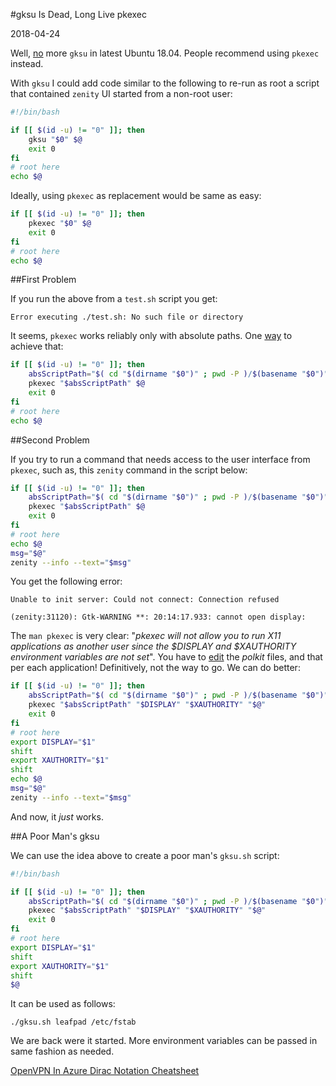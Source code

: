 
#gksu Is Dead, Long Live pkexec

2018-04-24

<!--- tags: linux -->

Well, [no](https://jeremy.bicha.net/2018/04/18/gksu-removed-from-ubuntu/) more `gksu` in latest Ubuntu 18.04. People recommend using `pkexec` instead.

With `gksu` I could add code similar to the following to re-run as root a script that contained `zenity` UI started from a non-root user: 

```bash
#!/bin/bash

if [[ $(id -u) != "0" ]]; then
    gksu "$0" $@
    exit 0
fi
# root here
echo $@
```

Ideally, using `pkexec` as replacement would be same as easy:

```bash
if [[ $(id -u) != "0" ]]; then
    pkexec "$0" $@
    exit 0
fi
# root here
echo $@
```

##First Problem

If you run the above from a `test.sh` script you get:

```
Error executing ./test.sh: No such file or directory
```

It seems, `pkexec` works reliably only with absolute paths. One [way](https://stackoverflow.com/questions/4774054/reliable-way-for-a-bash-script-to-get-the-full-path-to-itself) to achieve that:

```bash
if [[ $(id -u) != "0" ]]; then
    absScriptPath="$( cd "$(dirname "$0")" ; pwd -P )/$(basename "$0")"
    pkexec "$absScriptPath" $@
    exit 0
fi
# root here
echo $@
```

##Second Problem

If you try to run a command that needs access to the user interface from `pkexec`, such as, this `zenity` command in the script below:

```bash
if [[ $(id -u) != "0" ]]; then
    absScriptPath="$( cd "$(dirname "$0")" ; pwd -P )/$(basename "$0")"
    pkexec "$absScriptPath" $@
    exit 0
fi
# root here
echo $@
msg="$@"
zenity --info --text="$msg"
```

You get the following error:

```
Unable to init server: Could not connect: Connection refused

(zenity:31120): Gtk-WARNING **: 20:14:17.933: cannot open display:
```

The `man pkexec` is very clear: "*pkexec will not allow you to run X11 applications as another user since the $DISPLAY and $XAUTHORITY environment variables are not set*". You have to [edit](https://unix.stackexchange.com/questions/203136/how-do-i-run-gui-applications-as-root-by-using-pkexec) the *polkit* files, and that per each application! Definitively, not the way to go. We can do better:

```bash
if [[ $(id -u) != "0" ]]; then
    absScriptPath="$( cd "$(dirname "$0")" ; pwd -P )/$(basename "$0")"
    pkexec "$absScriptPath" "$DISPLAY" "$XAUTHORITY" "$@"
    exit 0
fi
# root here
export DISPLAY="$1"
shift
export XAUTHORITY="$1"
shift
echo $@
msg="$@"
zenity --info --text="$msg"
```

And now, it *just* works.

##A Poor Man's gksu

We can use the idea above to create a poor man's `gksu.sh` script:

```bash
#!/bin/bash

if [[ $(id -u) != "0" ]]; then
    absScriptPath="$( cd "$(dirname "$0")" ; pwd -P )/$(basename "$0")"
    pkexec "$absScriptPath" "$DISPLAY" "$XAUTHORITY" "$@"
    exit 0
fi
# root here
export DISPLAY="$1"
shift
export XAUTHORITY="$1"
shift
$@
```

It can be used as follows:

```
./gksu.sh leafpad /etc/fstab
```

We are back were it started. More environment variables can be passed in same fashion as needed.

<ins class='nfooter'><a rel='prev' id='fprev' href='#blog/2018/2018-04-25-OpenVPN-In-Azure.md'>OpenVPN In Azure</a> <a rel='next' id='fnext' href='#blog/2018/2018-01-27-Dirac-Notation-Cheatsheet.md'>Dirac Notation Cheatsheet</a></ins>
